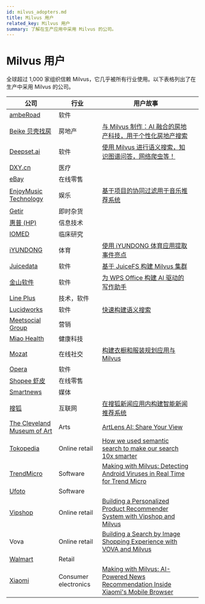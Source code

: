 ```yaml
---
id: milvus_adopters.md
title: Milvus 用户
related_key: Milvus 用户
summary: 了解在生产应用中采用 Milvus 的公司。
---
```


# Milvus 用户

全球超过 1,000 家组织信赖 Milvus，它几乎被所有行业使用。以下表格列出了在生产中采用 Milvus 的公司。

| 公司                                                                                 | 行业                 | 用户故事                                                                                                                                                                                      |     |
| ------------------------------------------------------------------------------------ | -------------------- | --------------------------------------------------------------------------------------------------------------------------------------------------------------------------------------------- | --- |
| [ambeRoad](https://amberoad.de/?lang=en)                                             | 软件                 |                                                                                                                                                                                               |
| [Beike 贝壳找房](https://investors.ke.com/about-us)                                  | 房地产               | [与 Milvus 制作：AI 融合的房地产科技，用于个性化房地产搜索](https://milvus.io/blog/Making-With-Milvus-AI-Infused-Proptech-for-Personalized-Real-Estate-Search.md)                             |     |
| [Deepset.ai](https://deepset.ai/)                                                    | 软件                 | [使用 Milvus 进行语义搜索，知识图谱问答，网络爬虫等！](https://medium.com/deepset-ai/semantic-search-with-milvus-knowledge-graph-qa-web-crawlers-and-more-837451eae9fa)                       |
| [DXY.cn](https://en.wikipedia.org/wiki/DXY.cn)                                       | 医疗                 |
| [eBay](https://en.wikipedia.org/wiki/EBay)                                           | 在线零售             |                                                                                                                                                                                               |
| [EnjoyMusic Technology](https://enjoymusic.ai/about)                                 | 娱乐                 | [基于项目的协同过滤用于音乐推荐系统](https://milvus.io/blog/music-recommender-system-item-based-collaborative-filtering-milvus.md)                                                            |
| [Getir](https://getir.com/)                                                          | 即时杂货             |                                                                                                                                                                                               |
| [惠普 (HP)](https://en.wikipedia.org/wiki/Hewlett-Packard)                           | 信息技术             |                                                                                                                                                                                               |
| [IOMED](https://iomed.health/)                                                       | 临床研究             |                                                                                                                                                                                               |
| [iYUNDONG](http://yundong.ai/)                                                       | 体育                 | [使用 iYUNDONG 体育应用提取事件亮点](https://milvus.io/blog/Extracting-Events-Highlights-Using-iYUNDONG-Sports-App.md)                                                                        |
| [Juicedata](https://juicefs.com/aboutus)                                             | 软件                 | [基于 JuiceFS 构建 Milvus 集群](https://milvus.io/blog/building-a-milvus-cluster-based-on-juicefs.md)                                                                                         |
| [金山软件](https://en.wikipedia.org/wiki/Kingsoft)                                   | 软件                 | [为 WPS Office 构建 AI 驱动的写作助手](https://milvus.io/blog/Building-an-AI-Powered-Writing-Assistant-with-WPS-Office.md)                                                                    |
| [Line Plus](https://linecorp.com/en/company/info)                                    | 技术，软件           |                                                                                                                                                                                               |
| [Lucidworks](https://en.wikipedia.org/wiki/Lucidworks)                               | 软件                 | [快速构建语义搜索](https://milvus.io/blog/build-semantic-search-at-speed-milvus-lucidworks.md)                                                                                                |
| [Meetsocial Group](https://www.meetsocial.com/company.html)                          | 营销                 |                                                                                                                                                                                               |
| [Miao Health](https://www.miao.cn/portal/about?l=en-us)                              | 健康科技             |                                                                                                                                                                                               |
| [Mozat](http://www.mozat.com/home)                                                   | 在线社交             | [构建衣橱和服装规划应用与 Milvus](https://milvus.io/blog/building-a-wardrobe-and-outfit-planning-app-with-milvus.md)                                                                          |     |
| [Opera](<https://en.wikipedia.org/wiki/Opera_(company)>)                             | 软件                 |                                                                                                                                                                                               |
| [Shopee 虾皮](https://en.wikipedia.org/wiki/Shopee)                                  | 在线零售             |                                                                                                                                                                                               |
| [Smartnews](https://about.smartnews.com/en/)                                         | 媒体                 |                                                                                                                                                                                               |
| [搜狐](https://en.wikipedia.org/wiki/Sohu)                                           | 互联网               | [在搜狐新闻应用内构建智能新闻推荐系统](https://milvus.io/blog/building-an-intelligent-news-recommendation-system-inside-sohu-news-app.md)                                                     |
| [The Cleveland Museum of Art](https://en.wikipedia.org/wiki/Cleveland_Museum_of_Art) | Arts                 | [ArtLens AI: Share Your View](https://milvus.io/blog/ArtLens-AI-Share-Your-View.md)                                                                                                           |
| [Tokopedia](https://en.wikipedia.org/wiki/Tokopedia)                                 | Online retail        | [How we used semantic search to make our search 10x smarter](https://milvus.io/blog/How-we-used-semantic-search-to-make-our-search-10-x-smarter.md)                                           |
| [TrendMicro](https://en.wikipedia.org/wiki/Trend_Micro)                              | Software             | [Making with Milvus: Detecting Android Viruses in Real Time for Trend Micro](https://milvus.io/blog/Making-with-Milvus-Detecting-Android-Viruses-in-Real-Time-for-Trend-Micro.md)             |
| [Ufoto](https://www.ufotosoft.com/en/index_en.html)                                  | Software             |                                                                                                                                                                                               |
| [Vipshop](https://en.wikipedia.org/wiki/Vipshop)                                     | Online retail        | [Building a Personalized Product Recommender System with Vipshop and Milvus](https://milvus.io/blog/building-a-personalized-product-recommender-system-with-vipshop-and-milvus.md)            |     |
| Vova                                                                                 | Online retail        | [Building a Search by Image Shopping Experience with VOVA and Milvus](https://milvus.io/blog/building-a-search-by-image-shopping-experience-with-vova-and-milvus.md)                          |
| [Walmart](https://en.wikipedia.org/wiki/Walmart)                                     | Retail               |                                                                                                                                                                                               |
| [Xiaomi](https://en.wikipedia.org/wiki/Xiaomi)                                       | Consumer electronics | [Making with Milvus: AI-Powered News Recommendation Inside Xiaomi's Mobile Browser](https://milvus.io/blog/Making-with-Milvus-AI-Powered-News-Recommendation-Inside-Xiaomi-Mobile-Browser.md) |
